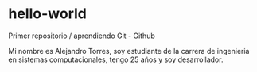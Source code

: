 # hello-world
Primer repositorio / aprendiendo Git - Github

Mi nombre es Alejandro Torres, soy estudiante de la
carrera de ingenieria en sistemas computacionales, tengo
25 años y soy desarrollador.
